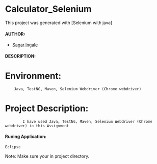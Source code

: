 #

# Calculator_Selenium

This project was generated with [Selenium with java]


#### AUTHOR:

- [Sagar Ingale](https://github.com/sagaringale "Sagar's github profile")


#### DESCRIPTION:


# Environment: 
		Java, TestNG, Maven, Selenium Webdriver (Chrome webdriver) 

# Project Description: 
			I have used Java, TestNG, Maven, Selenium Webdriver (Chrome webdriver) in this Assignment



#### Runing Application:
 
	Eclipse

Note: Make sure your in project directory.
